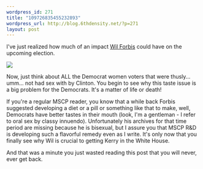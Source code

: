 ```yaml
--- 
wordpress_id: 271
title: "109726835455232893"
wordpress_url: http://blog.6thdensity.net/?p=271
layout: post
---
```

I've just realized how much of an impact <a href="http://www.geocities.com/wilforbis/weblogs/blogger.htm">Wil Forbis</a> could have on the upcoming election.

<img src='http://home.ripway.com/2004-8/161056/votechange.jpg'/>

Now, just think about ALL the Democrat women voters that were thusly... umm... not had sex with by Clinton.  You begin to see why this taste issue is a big problem for the Democrats.  It's a matter of life or death!

If you're a regular MSCP reader, you know that a while back Forbis suggested developing a diet or a pill or something like that to make, well, Democrats have better tastes in their mouth (look, I'm a gentleman - I refer to oral sex by classy innuendo).  Unfortunately his archives for that time period are missing because he is bisexual, but I assure you that MSCP R&amp;D is developing such a flavorful remedy even as I write.  It's only now that you finally see why Wil is crucial to getting Kerry in the White House.  

And that was a minute you just wasted reading this post that you will never, ever get back.
